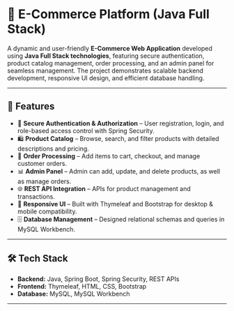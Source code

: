# 🛒 E-Commerce Platform (Java Full Stack)

A dynamic and user-friendly **E-Commerce Web Application** developed using **Java Full Stack technologies**, featuring secure authentication, product catalog management, order processing, and an admin panel for seamless management. The project demonstrates scalable backend development, responsive UI design, and efficient database handling.

---

## 🚀 Features

- 🔐 **Secure Authentication & Authorization** – User registration, login, and role-based access control with Spring Security.  
- 🛍️ **Product Catalog** – Browse, search, and filter products with detailed descriptions and pricing.  
- 🛒 **Order Processing** – Add items to cart, checkout, and manage customer orders.  
- 📊 **Admin Panel** – Admin can add, update, and delete products, as well as manage orders.  
- 🌐 **REST API Integration** – APIs for product management and transactions.  
- 📱 **Responsive UI** – Built with Thymeleaf and Bootstrap for desktop & mobile compatibility.  
- 🗄️ **Database Management** – Designed relational schemas and queries in MySQL Workbench.  

---

## 🛠️ Tech Stack

- **Backend:** Java, Spring Boot, Spring Security, REST APIs  
- **Frontend:** Thymeleaf, HTML, CSS, Bootstrap  
- **Database:** MySQL, MySQL Workbench  
 

---


